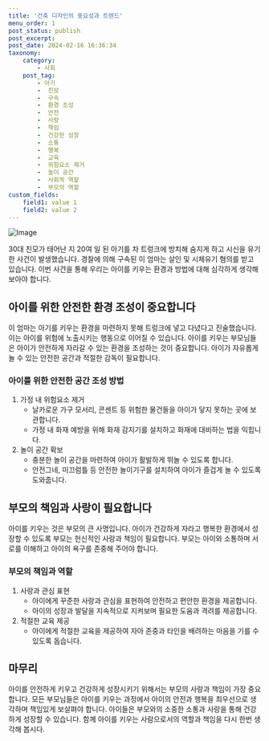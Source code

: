 ```yaml
---
title: '건축 디자인의 중요성과 트렌드'
menu_order: 1
post_status: publish
post_excerpt: 
post_date: 2024-02-16 16:36:34
taxonomy:
    category:
        - 사회
    post_tag:
        - 아기
        -  친모
        -  구속
        -  환경 조성
        -  안전
        -  사랑
        -  책임
        -  건강한 성장
        -  소통
        -  행복
        -  교육
        -  위험요소 제거
        -  놀이 공간
        -  사회적 역할
        -  부모의 역할
custom_fields:
    field1: value 1
    field2: value 2
---
```


![Image](https://imgnews.pstatic.net/image/437/2024/02/10/0000379109_001_20240210053501440.jpg?type=w647)

30대 친모가 태어난 지 20여 일 된 아기를 차 트렁크에 방치해 숨지게 하고 시신을 유기한 사건이 발생했습니다. 경찰에 의해 구속된 이 엄마는 살인 및 시체유기 혐의를 받고 있습니다. 이번 사건을 통해 우리는 아이를 키우는 환경과 방법에 대해 심각하게 생각해 보아야 합니다.
## 아이를 위한 안전한 환경 조성이 중요합니다
이 엄마는 아기를 키우는 환경을 마련하지 못해 트렁크에 넣고 다녔다고 진술했습니다. 이는 아이를 위험에 노출시키는 행동으로 이어질 수 있습니다. 아이를 키우는 부모님들은 아이가 안전하게 자라갈 수 있는 환경을 조성하는 것이 중요합니다. 아이가 자유롭게 놀 수 있는 안전한 공간과 적절한 감독이 필요합니다.
### 아이를 위한 안전한 공간 조성 방법
1. 가정 내 위험요소 제거
   - 날카로운 가구 모서리, 콘센트 등 위험한 물건들을 아이가 닿지 못하는 곳에 보관합니다.
   - 가정 내 화재 예방을 위해 화재 감지기를 설치하고 화재에 대비하는 법을 익힙니다.
2. 놀이 공간 확보
   - 충분한 놀이 공간을 마련하여 아이가 활발하게 뛰놀 수 있도록 합니다.
   - 안전그네, 미끄럼틀 등 안전한 놀이기구를 설치하여 아이가 즐겁게 놀 수 있도록 도와줍니다.
## 부모의 책임과 사랑이 필요합니다
아이를 키우는 것은 부모의 큰 사명입니다. 아이가 건강하게 자라고 행복한 환경에서 성장할 수 있도록 부모는 헌신적인 사랑과 책임이 필요합니다. 부모는 아이와 소통하며 서로를 이해하고 아이의 욕구를 존중해 주어야 합니다.
### 부모의 책임과 역할
1. 사랑과 관심 표현
   - 아이에게 꾸준한 사랑과 관심을 표현하여 안전하고 편안한 환경을 제공합니다.
   - 아이의 성장과 발달을 지속적으로 지켜보며 필요한 도움과 격려를 제공합니다.
4. 적절한 교육 제공
   - 아이에게 적절한 교육을 제공하여 자아 존중과 타인을 배려하는 마음을 기를 수 있도록 돕습니다.
## 마무리
아이를 안전하게 키우고 건강하게 성장시키기 위해서는 부모의 사랑과 책임이 가장 중요합니다. 모든 부모님들은 아이를 키우는 과정에서 아이의 안전과 행복을 최우선으로 생각하며 책임있게 보살펴야 합니다. 아이들은 부모와의 소중한 소통과 사랑을 통해 건강하게 성장할 수 있습니다. 함께 아이를 키우는 사람으로서의 역할과 책임을 다시 한번 생각해 봅시다.
